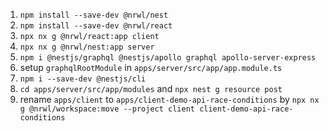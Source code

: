 1. `npm install --save-dev @nrwl/nest`
2. `npm install --save-dev @nrwl/react`
3. `npx nx g @nrwl/react:app client`
4. `npx nx g @nrwl/nest:app server`
5. `npm i @nestjs/graphql @nestjs/apollo graphql apollo-server-express`
6. setup `graphqlRootModule` in `apps/server/src/app/app.module.ts`
7. `npm i --save-dev @nestjs/cli`
8. `cd apps/server/src/app/modules` and `npx nest g resource post`
9. rename `apps/client` to `apps/client-demo-api-race-conditions` by `npx nx g @nrwl/workspace:move --project client client-demo-api-race-conditions`
